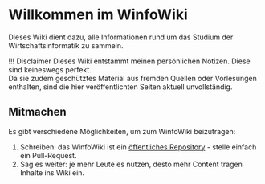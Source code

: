 # Willkommen im WinfoWiki
Dieses Wiki dient dazu, alle Informationen rund um das Studium der Wirtschaftsinformatik zu sammeln.

!!! Disclaimer
    Dieses Wiki entstammt meinen persönlichen Notizen. Diese sind keineswegs perfekt.  
    Da sie zudem geschütztes Material aus fremden Quellen oder Vorlesungen enthalten, sind die hier veröffentlichten Seiten aktuell unvollständig.

## Mitmachen
Es gibt verschiedene Möglichkeiten, um zum WinfoWiki beizutragen:

1. Schreiben: das WinfoWiki ist ein [öffentliches Repository](https://github.com/heshsum/winfowiki) - stelle einfach ein Pull-Request.
2. Sag es weiter: je mehr Leute es nutzen, desto mehr Content tragen Inhalte ins Wiki ein.  